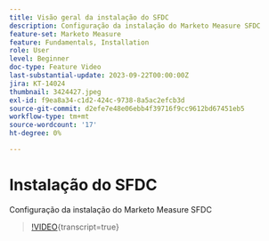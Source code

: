 ```yaml
---
title: Visão geral da instalação do SFDC
description: Configuração da instalação do Marketo Measure SFDC
feature-set: Marketo Measure
feature: Fundamentals, Installation
role: User
level: Beginner
doc-type: Feature Video
last-substantial-update: 2023-09-22T00:00:00Z
jira: KT-14024
thumbnail: 3424427.jpeg
exl-id: f9ea8a34-c1d2-424c-9738-8a5ac2efcb3d
source-git-commit: d2efe7e48e06ebb4f39716f9cc9612bd67451eb5
workflow-type: tm+mt
source-wordcount: '17'
ht-degree: 0%

---
```


# Instalação do SFDC

Configuração da instalação do Marketo Measure SFDC

>[!VIDEO](https://video.tv.adobe.com/v/3451810/?learn=on&captions=por_br){transcript=true}
